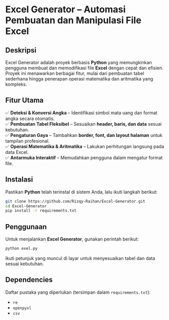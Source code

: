 # **Excel Generator – Automasi Pembuatan dan Manipulasi File Excel**  

## **Deskripsi**  
Excel Generator adalah proyek berbasis **Python** yang memungkinkan pengguna membuat dan memodifikasi file **Excel** dengan cepat dan efisien. Proyek ini menawarkan berbagai fitur, mulai dari pembuatan tabel sederhana hingga penerapan operasi matematika dan aritmatika yang kompleks.  

## **Fitur Utama**  
✅ **Deteksi & Konversi Angka** – Identifikasi simbol mata uang dan format angka secara otomatis.  
✅ **Pembuatan Tabel Fleksibel** – Sesuaikan **header, baris, dan data** sesuai kebutuhan.  
✅ **Pengaturan Gaya** – Tambahkan **border, font, dan layout halaman** untuk tampilan profesional.  
✅ **Operasi Matematika & Aritmatika** – Lakukan perhitungan langsung pada data Excel.  
✅ **Antarmuka Interaktif** – Memudahkan pengguna dalam mengatur format file.  

## **Instalasi**  
Pastikan **Python** telah terinstal di sistem Anda, lalu ikuti langkah berikut:  
```sh
git clone https://github.com/Rizqy-Raihan/Excel-Generator.git
cd Excel-Generator
pip install -r requirements.txt
```

## **Penggunaan**  
Untuk menjalankan **Excel Generator**, gunakan perintah berikut:  
```sh
python exel.py
```
Ikuti petunjuk yang muncul di layar untuk menyesuaikan tabel dan data sesuai kebutuhan.  

## **Dependencies**  
Daftar pustaka yang diperlukan (tersimpan dalam `requirements.txt`):  
- `re`  
- `openpyxl`  
- `csv`  


